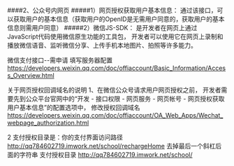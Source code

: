 ####2、公众号内网页
#####1）网页授权获取用户基本信息：
通过该接口，可以获取用户的基本信息（获取用户的OpenID是无需用户同意的，获取用户的基本信息则需用户同意）
#####2）微信JS-SDK：
是开发者在网页上通过JavaScript代码使用微信原生功能的工具包，
开发者可以使用它在网页上录制和播放微信语音、监听微信分享、上传手机本地图片、拍照等许多能力。

微信支付接口--需申请
填写服务器配置
https://developers.weixin.qq.com/doc/offiaccount/Basic_Information/Access_Overview.html


关于网页授权回调域名的说明
1、在微信公众号请求用户网页授权之前，
开发者需要先到公众平台官网中的“开发 - 接口权限 - 网页服务 - 网页帐号 - 网页授权获取用户基本信息”的配置选项中，
修改授权回调域名
https://developers.weixin.qq.com/doc/offiaccount/OA_Web_Apps/Wechat_webpage_authorization.html

2
支付授权目录是：你的支付界面访问路径
http://qq784602719.imwork.net/school/rechargeHome  去掉最后一个斜杠后面的字符串
支付授权目录 http://qq784602719.imwork.net/school/ 

